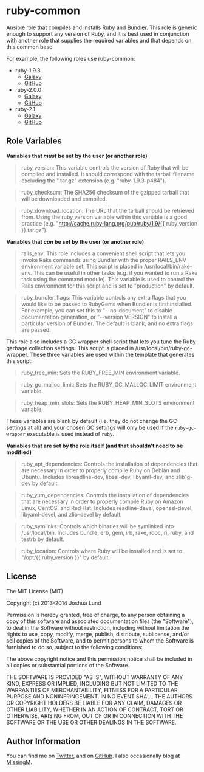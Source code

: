 ruby-common
========

Ansible role that compiles and installs [Ruby](https://www.ruby-lang.org) and [Bundler](http://bundler.io). This role is generic enough to support any version of Ruby, and it is best used in conjunction with another role that supplies the required variables and that depends on this common base.

For example, the following roles use ruby-common:

* ruby-1.9.3
  * [Galaxy](https://galaxy.ansible.com/list#/roles/144)
  * [GitHub](https://github.com/jlund/ansible-ruby-1.9.3)
* ruby-2.0.0
  * [Galaxy](https://galaxy.ansible.com/list#/roles/145)
  * [GitHub](https://github.com/jlund/ansible-ruby-2.0.0)
* ruby-2.1
  * [Galaxy](https://galaxy.ansible.com/list#/roles/146)
  * [GitHub](https://github.com/jlund/ansible-ruby-2.1)


Role Variables
--------------

**Variables that *must* be set by the user (or another role)**

> ruby_version: This variable controls the version of Ruby that will be compiled and installed. It should correspond with the tarball filename excluding the ".tar.gz" extension (e.g. "ruby-1.9.3-p484").

> ruby_checksum: The SHA256 checksum of the gzipped tarball that will be downloaded and compiled.

> ruby_download_location: The URL that the tarball should be retrieved from. Using the ruby_version variable within this variable is a good practice (e.g. "http://cache.ruby-lang.org/pub/ruby/1.9/{{ ruby_version }}.tar.gz").

**Variables that *can* be set by the user (or another role)**

> rails_env: This role includes a convenient shell script that lets you invoke Rake commands using Bundler with the proper RAILS_ENV environment variable set. This script is placed in /usr/local/bin/rake-env. This can be useful in other tasks (e.g. if you wanted to run a Rake task using the command module). This variable is used to control the Rails environment for this script and is set to "production" by default.

> ruby_bundler_flags: This variable controls any extra flags that you would like to be passed to RubyGems when Bundler is first installed. For example, you can set this to "--no-document" to disable documentation generation, or "--version VERSION" to install a particular version of Bundler. The default is blank, and no extra flags are passed.

This role also includes a GC wrapper shell script that lets you tune the Ruby garbage collection settings. This script is placed in /usr/local/bin/ruby-gc-wrapper. These three variables are used within the template that generates this script:

> ruby_free_min: Sets the RUBY_FREE_MIN environment variable.

> ruby_gc_malloc_limit: Sets the RUBY_GC_MALLOC_LIMIT environment variable.

> ruby_heap_min_slots: Sets the RUBY_HEAP_MIN_SLOTS environment variable.

These variables are blank by default (i.e. they do not change the GC settings at all) and your chosen GC settings will only be used if the `ruby-gc-wrapper` executable is used instead of `ruby`.

**Variables that are set by the role itself (and that shouldn't need to be modified)**

> ruby_apt_dependencies: Controls the installation of dependencies that are necessary in order to properly compile Ruby on Debian and Ubuntu. Includes libreadline-dev, libssl-dev, libyaml-dev, and zlib1g-dev by default.

> ruby_yum_dependencies: Controls the installation of dependencies that are necessary in order to properly compile Ruby on Amazon Linux, CentOS, and Red Hat. Includes readline-devel, openssl-devel, libyaml-devel, and zlib-devel by default.

> ruby_symlinks: Controls which binaries will be symlinked into /usr/local/bin. Includes bundle, erb, gem, irb, rake, rdoc, ri, ruby, and testrb by default.

> ruby_location: Controls where Ruby will be installed and is set to "/opt/{{ ruby_version }}" by default.

License
-------

The MIT License (MIT)

Copyright (c) 2013-2014 Joshua Lund

Permission is hereby granted, free of charge, to any person obtaining a copy of this software and associated documentation files (the "Software"), to deal in the Software without restriction, including without limitation the rights to use, copy, modify, merge, publish, distribute, sublicense, and/or sell copies of the Software, and to permit persons to whom the Software is furnished to do so, subject to the following conditions:

The above copyright notice and this permission notice shall be included in all copies or substantial portions of the Software.

THE SOFTWARE IS PROVIDED "AS IS", WITHOUT WARRANTY OF ANY KIND, EXPRESS OR IMPLIED, INCLUDING BUT NOT LIMITED TO THE WARRANTIES OF MERCHANTABILITY, FITNESS FOR A PARTICULAR PURPOSE AND NONINFRINGEMENT. IN NO EVENT SHALL THE AUTHORS OR COPYRIGHT HOLDERS BE LIABLE FOR ANY CLAIM, DAMAGES OR OTHER LIABILITY, WHETHER IN AN ACTION OF CONTRACT, TORT OR OTHERWISE, ARISING FROM, OUT OF OR IN CONNECTION WITH THE SOFTWARE OR THE USE OR OTHER DEALINGS IN THE SOFTWARE.

Author Information
------------------

You can find me on [Twitter](https://twitter.com/joshualund), and on [GitHub](https://github.com/jlund/). I also occasionally blog at [MissingM](http://missingm.co).

